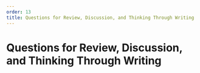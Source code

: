 ```yaml
---
order: 13
title: Questions for Review, Discussion, and Thinking Through Writing
---
```


# Questions for Review, Discussion, and Thinking Through Writing

